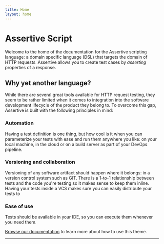 ```yaml
---
title: Home
layout: home
---
```


# Assertive Script
Welcome to the home of the documentation for the Assertive scripting language: a domain specific language (DSL) that targets the domain of HTTP requests. Assertive allows you to create test cases by *asserting* properties of a response.

## Why yet another language?
While there are several great tools available for HTTP request testing, they seem to be rather limited when it comes to integration into the software development lifecycle of the product they belong to. To overcome this gap, Assertive is built with the following principles in mind:

### Automation
Having a test definition is one thing, but how cool is it when you can parameterize your tests with ease and run them anywhere you like: on your local machine, in the cloud or on a build server as part of your DevOps pipeline. 

### Versioning and collaboration
Versioning of any software artifact should happen where it belongs: in a version control system such as GIT. There is a 1-to-1 relationship between tests and the code you're testing so it makes sense to keep them inline. Having your tests inside a VCS makes sure you can easily distribute your tests to 

### Ease of use
Tests should be available in your IDE, so you can execute them whenever you need them.

[Browse our documentation][Just the Docs] to learn more about how to use this theme.



----

[^1]: [It can take up to 10 minutes for changes to your site to publish after you push the changes to GitHub](https://docs.github.com/en/pages/setting-up-a-github-pages-site-with-jekyll/creating-a-github-pages-site-with-jekyll#creating-your-site).

[Just the Docs]: https://just-the-docs.github.io/just-the-docs/
[GitHub Pages]: https://docs.github.com/en/pages
[README]: https://github.com/just-the-docs/just-the-docs-template/blob/main/README.md
[Jekyll]: https://jekyllrb.com
[GitHub Pages / Actions workflow]: https://github.blog/changelog/2022-07-27-github-pages-custom-github-actions-workflows-beta/
[use this template]: https://github.com/just-the-docs/just-the-docs-template/generate

